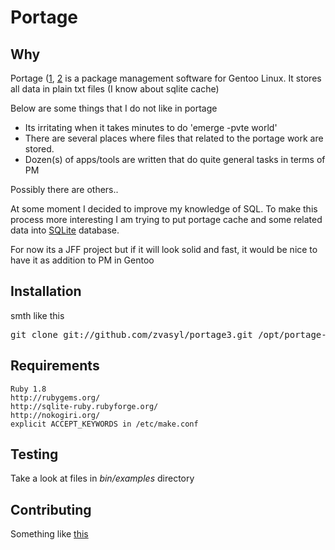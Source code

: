 Portage
=======

Why
---

Portage ([1](http://www.gentoo.org/doc/en/handbook/handbook-x86.xml?part=2&chap=1), [2](http://en.wikipedia.org/wiki/Portage_(software\))) is a package management software for Gentoo Linux. It stores all data in plain txt files (I know about sqlite cache)

Below are some things that I do not like in portage

* Its irritating when it takes minutes to do 'emerge -pvte world'
* There are several places where files that related to the portage work are stored.
* Dozen(s) of apps/tools are written that do quite general tasks in terms of PM

Possibly there are others..

At some moment I decided to improve my knowledge of SQL. To make this process more interesting I am trying to put portage cache and some related data into [SQLite](http://en.wikipedia.org/wiki/SQLite) database.

For now its a JFF project but if it will look solid and fast, it would be nice to have it as addition to PM in Gentoo

Installation
-----------

smth like this
<pre>
git clone git://github.com/zvasyl/portage3.git /opt/portage-next
</pre>


Requirements
-----

    Ruby 1.8
    http://rubygems.org/
    http://sqlite-ruby.rubyforge.org/
    http://nokogiri.org/
	explicit ACCEPT_KEYWORDS in /etc/make.conf


Testing
-------

Take a look at files in *bin/examples* directory


Contributing
------------

Something like [this](https://github.com/github/markup/#contributing-1)
